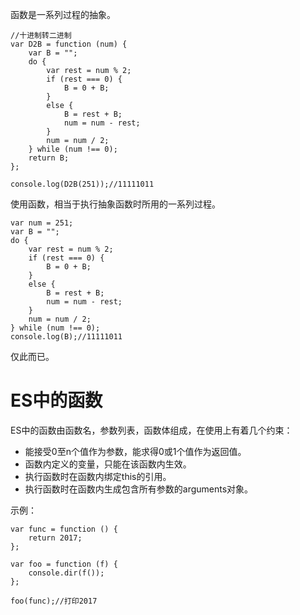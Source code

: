 函数是一系列过程的抽象。

~~~
//十进制转二进制
var D2B = function (num) {
    var B = "";
    do {
        var rest = num % 2;
        if (rest === 0) {
            B = 0 + B;
        }
        else {
            B = rest + B;
            num = num - rest;
        }
        num = num / 2;
    } while (num !== 0);
    return B;
};

console.log(D2B(251));//11111011
~~~

使用函数，相当于执行抽象函数时所用的一系列过程。

~~~
var num = 251;
var B = "";
do {
    var rest = num % 2;
    if (rest === 0) {
        B = 0 + B;
    }
    else {
        B = rest + B;
        num = num - rest;
    }
    num = num / 2;
} while (num !== 0);
console.log(B);//11111011
~~~

仅此而已。

# ES中的函数

ES中的函数由函数名，参数列表，函数体组成，在使用上有着几个约束：

* 能接受0至n个值作为参数，能求得0或1个值作为返回值。
* 函数内定义的变量，只能在该函数内生效。
* 执行函数时在函数内绑定this的引用。
* 执行函数时在函数内生成包含所有参数的arguments对象。

示例：

~~~
var func = function () {
    return 2017;
};

var foo = function (f) {
    console.dir(f());
};

foo(func);//打印2017
~~~